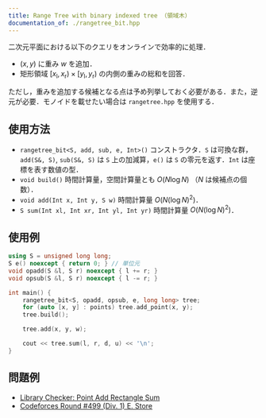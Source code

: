 ```yaml
---
title: Range Tree with binary indexed tree （領域木）
documentation_of: ./rangetree_bit.hpp
---
```


二次元平面における以下のクエリをオンラインで効率的に処理．

- $(x, y)$ に重み $w$ を追加．
- 矩形領域 $\left[x_\mathrm{l}, x_\mathrm{r}\right) \times \left[y_\mathrm{l}, y_\mathrm{r}\right)$ の内側の重みの総和を回答．

ただし，重みを追加する候補となる点は予め列挙しておく必要がある．また，逆元が必要．モノイドを載せたい場合は `rangetree.hpp` を使用する．

## 使用方法

- `rangetree_bit<S, add, sub, e, Int>()` コンストラクタ．`S` は可換な群，`add(S&, S)`, `sub(S&, S)` は `S` 上の加減算，`e()` は `S` の零元を返す．`Int` は座標を表す数値の型．
- `void build()` 時間計算量，空間計算量とも $O(N \log N)$ （$N$ は候補点の個数）．
- `void add(Int x, Int y, S w)` 時間計算量 $O(N (\log N)^2)$．
- `S sum(Int xl, Int xr, Int yl, Int yr)` 時間計算量 $O(N (\log N)^2)$．

## 使用例

```cpp
using S = unsigned long long;
S e() noexcept { return 0; } // 単位元
void opadd(S &l, S r) noexcept { l += r; }
void opsub(S &l, S r) noexcept { l -= r; }

int main() {
    rangetree_bit<S, opadd, opsub, e, long long> tree;
    for (auto [x, y] : points) tree.add_point(x, y);
    tree.build();

    tree.add(x, y, w);

    cout << tree.sum(l, r, d, u) << '\n';
}
```

## 問題例

- [Library Checker: Point Add Rectangle Sum](https://judge.yosupo.jp/problem/point_add_rectangle_sum)
- [Codeforces Round #499 (Div. 1) E. Store](https://codeforces.com/contest/1010/problem/E)
